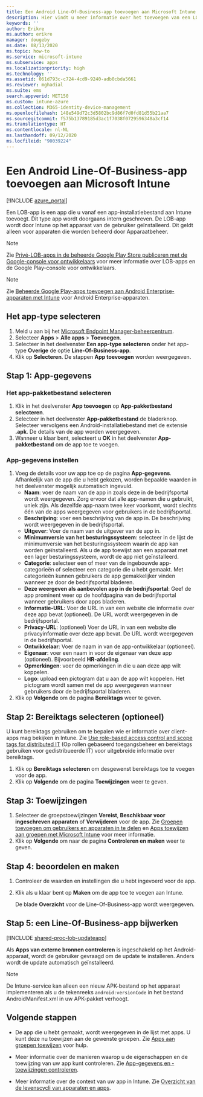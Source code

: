 ```yaml
---
title: Een Android Line-Of-Business-app toevoegen aan Microsoft Intune
description: Hier vindt u meer informatie over het toevoegen van een LOB-app (Line-Of-Business) voor Android aan Microsoft Intune.
keywords: ''
author: Erikre
ms.author: erikre
manager: dougeby
ms.date: 08/13/2020
ms.topic: how-to
ms.service: microsoft-intune
ms.subservice: apps
ms.localizationpriority: high
ms.technology: ''
ms.assetid: 061d793c-c724-4cd9-9240-adb0cbda5661
ms.reviewer: mghadial
ms.suite: ems
search.appverid: MET150
ms.custom: intune-azure
ms.collection: M365-identity-device-management
ms.openlocfilehash: 148e549d72c3d5802bc9d86f7d0fd81d55b21aa7
ms.sourcegitcommit: f575b13789185d3ac1f7038f0729596348a3cf14
ms.translationtype: HT
ms.contentlocale: nl-NL
ms.lasthandoff: 09/12/2020
ms.locfileid: "90039224"
---
```

# <a name="add-an-android-line-of-business-app-to-microsoft-intune"></a>Een Android Line-Of-Business-app toevoegen aan Microsoft Intune

[!INCLUDE [azure_portal](../includes/azure_portal.md)]

Een LOB-app is een app die u vanaf een app-installatiebestand aan Intune toevoegt. Dit type app wordt doorgaans intern geschreven. De LOB-app wordt door Intune op het apparaat van de gebruiker geïnstalleerd. Dit geldt alleen voor apparaten die worden beheerd door Apparaatbeheer.

> [!Note]
> Zie [Privé-LOB-apps in de beheerde Google Play Store publiceren met de Google-console voor ontwikkelaars](apps-add-android-for-work.md?#managed-google-play-private-lob-app-publishing-using-the-google-developer-console) voor meer informatie over LOB-apps en de Google Play-console voor ontwikkelaars. 

> [!Note]
> Zie [Beheerde Google Play-apps toevoegen aan Android Enterprise-apparaten met Intune](apps-add-android-for-work.md) voor Android Enterprise-apparaten. 

## <a name="select-the-app-type"></a>Het app-type selecteren

1. Meld u aan bij het [Microsoft Endpoint Manager-beheercentrum](https://go.microsoft.com/fwlink/?linkid=2109431).
2. Selecteer **Apps** > **Alle apps** > **Toevoegen**.
3. Selecteer in het deelvenster **Een app-type selecteren** onder het app-type **Overige** de optie **Line-Of-Business-app**.
4. Klik op **Selecteren**. De stappen **App toevoegen** worden weergegeven.

## <a name="step-1---app-information"></a>Stap 1: App-gegevens

### <a name="select-the-app-package-file"></a>Het app-pakketbestand selecteren

1. Klik in het deelvenster **App toevoegen** op **App-pakketbestand selecteren**. 
2. Selecteer in het deelvenster **App-pakketbestand** de bladerknop. Selecteer vervolgens een Android-installatiebestand met de extensie **.apk**.
   De details van de app worden weergegeven.
3. Wanneer u klaar bent, selecteert u **OK** in het deelvenster **App-pakketbestand** om de app toe te voegen.

### <a name="set-app-information"></a>App-gegevens instellen

1. Voeg de details voor uw app toe op de pagina **App-gegevens**. Afhankelijk van de app die u hebt gekozen, worden bepaalde waarden in het deelvenster mogelijk automatisch ingevuld.
    - **Naam**: voer de naam van de app in zoals deze in de bedrijfsportal wordt weergegeven. Zorg ervoor dat alle app-namen die u gebruikt, uniek zijn. Als dezelfde app-naam twee keer voorkomt, wordt slechts één van de apps weergegeven voor gebruikers in de bedrijfsportal.
    - **Beschrijving**: voer een beschrijving van de app in. De beschrijving wordt weergegeven in de bedrijfsportal.
    - **Uitgever**: Voer de naam van de uitgever van de app in.
    - **Minimumversie van het besturingssysteem**: selecteer in de lijst de minimumversie van het besturingssysteem waarin de app kan worden geïnstalleerd. Als u de app toewijst aan een apparaat met een lager besturingssysteem, wordt de app niet geïnstalleerd.
    - **Categorie**: selecteer een of meer van de ingebouwde app-categorieën of selecteer een categorie die u hebt gemaakt. Met categorieën kunnen gebruikers de app gemakkelijker vinden wanneer ze door de bedrijfsportal bladeren.
    - **Deze weergeven als aanbevolen app in de bedrijfsportal**: Geef de app prominent weer op de hoofdpagina van de bedrijfsportal wanneer gebruikers door apps bladeren.
    - **Informatie-URL**: Voer de URL in van een website die informatie over deze app bevat (optioneel). De URL wordt weergegeven in de bedrijfsportal.
    - **Privacy-URL**: (optioneel) Voer de URL in van een website die privacyinformatie over deze app bevat. De URL wordt weergegeven in de bedrijfsportal.
    - **Ontwikkelaar**: Voer de naam in van de app-ontwikkelaar (optioneel).
    - **Eigenaar**: voer een naam in voor de eigenaar van deze app (optioneel). Bijvoorbeeld **HR-afdeling**.
    - **Opmerkingen**: voer de opmerkingen in die u aan deze app wilt koppelen.
    - **Logo**: upload een pictogram dat u aan de app wilt koppelen. Het pictogram wordt samen met de app weergegeven wanneer gebruikers door de bedrijfsportal bladeren.
2. Klik op **Volgende** om de pagina **Bereiktags** weer te geven.

## <a name="step-2---select-scope-tags-optional"></a>Stap 2: Bereiktags selecteren (optioneel)
U kunt bereiktags gebruiken om te bepalen wie er informatie over client-apps mag bekijken in Intune. Zie [Use role-based access control and scope tags for distributed IT](../fundamentals/scope-tags.md) (Op rollen gebaseerd toegangsbeheer en bereiktags gebruiken voor gedistribueerde IT) voor uitgebreide informatie over bereiktags.

1. Klik op **Bereiktags selecteren** om desgewenst bereiktags toe te voegen voor de app.
2. Klik op **Volgende** om de pagina **Toewijzingen** weer te geven.

## <a name="step-3---assignments"></a>Stap 3: Toewijzingen

1. Selecteer de groepstoewijzingen **Vereist**, **Beschikbaar voor ingeschreven apparaten** of **Verwijderen** voor de app. Zie [Groepen toevoegen om gebruikers en apparaten in te delen](../fundamentals/groups-add.md) en [Apps toewijzen aan groepen met Microsoft Intune](apps-deploy.md) voor meer informatie.
2. Klik op **Volgende** om naar de pagina **Controleren en maken** weer te geven.

## <a name="step-4---review--create"></a>Stap 4: beoordelen en maken

1. Controleer de waarden en instellingen die u hebt ingevoerd voor de app.
2. Klik als u klaar bent op **Maken** om de app toe te voegen aan Intune.

    De blade **Overzicht** voor de Line-Of-Business-app wordt weergegeven.

## <a name="step-5-update-a-line-of-business-app"></a>Stap 5: een Line-Of-Business-app bijwerken

[!INCLUDE [shared-proc-lob-updateapp](../includes/shared-proc-lob-updateapp.md)]

Als **Apps van externe bronnen controleren** is ingeschakeld op het Android-apparaat, wordt de gebruiker gevraagd om de update te installeren. Anders wordt de update automatisch geïnstalleerd.

> [!Note]
> De Intune-service kan alleen een nieuw APK-bestand op het apparaat implementeren als u de tekenreeks `android:versionCode` in het bestand AndroidManifest.xml in uw APK-pakket verhoogt.

## <a name="next-steps"></a>Volgende stappen

- De app die u hebt gemaakt, wordt weergegeven in de lijst met apps. U kunt deze nu toewijzen aan de gewenste groepen. Zie [Apps aan groepen toewijzen](apps-deploy.md) voor hulp.

- Meer informatie over de manieren waarop u de eigenschappen en de toewijzing van uw app kunt controleren. Zie [App-gegevens en -toewijzingen controleren](apps-monitor.md).

- Meer informatie over de context van uw app in Intune. Zie [Overzicht van de levenscycli van apparaten en apps](../fundamentals/device-lifecycle.md).
